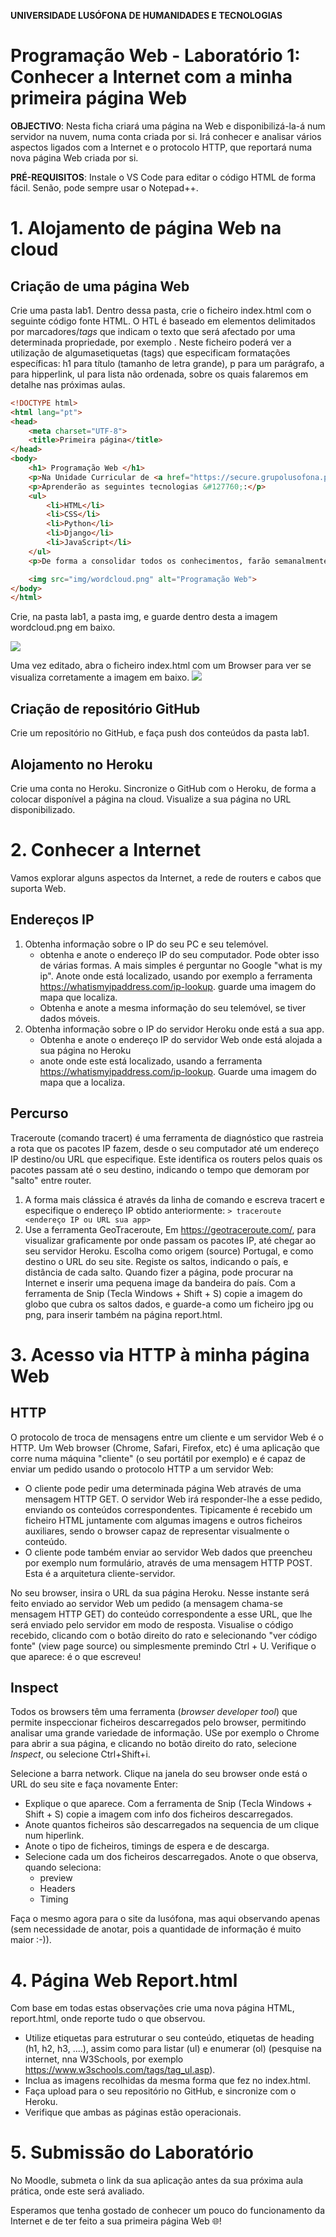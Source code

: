 **UNIVERSIDADE LUSÓFONA DE HUMANIDADES E TECNOLOGIAS**

# Programação Web - Laboratório 1: Conhecer a Internet com a minha primeira página Web 

**OBJECTIVO**: Nesta ficha criará uma página na Web e disponibilizá-la-á num servidor na nuvem, numa conta criada por si. Irá  conhecer e analisar vários aspectos ligados com a Internet e o protocolo HTTP, que reportará numa nova página Web criada por si.

**PRÉ-REQUISITOS**: Instale o VS Code para editar o código HTML de forma fácil. Senão, pode sempre usar o Notepad++.

# 1. Alojamento de página Web na cloud

## Criação de uma página Web
Crie uma pasta lab1. Dentro dessa pasta, crie o ficheiro index.html com o seguinte código fonte HTML. O HTL é baseado em elementos delimitados por marcadores/*tags* que indicam o texto que será afectado por uma determinada propriedade, por exemplo <title>Titulo da pagina</title>. Neste ficheiro poderá ver a utilização de algumasetiquetas (tags) que especificam formatações específicas: h1 para título (tamanho de letra grande), p para um parágrafo, a para hipperlink, ul para lista não ordenada, sobre os quais falaremos  em detalhe nas próximas aulas.

```HTML
<!DOCTYPE html>
<html lang="pt">
<head>
    <meta charset="UTF-8">
    <title>Primeira página</title>
</head>
<body>
    <h1> Programação Web </h1>
    <p>Na Unidade Curricular de <a href="https://secure.grupolusofona.pt/ulht/moodle/course/view.php?id=38119">Programação Web</a> abordaremos os princípios básicos associados ao desenvolvimento para a Web, tanto do lado <i>back-end</i> como <i>front-end</i>.</p>
    <p>Aprenderão as seguintes tecnologias &#127760;:</p>
    <ul>
        <li>HTML</li>
        <li>CSS</li>
        <li>Python</li>
        <li>Django</li>
        <li>JavaScript</li>
    </ul>
    <p>De forma a consolidar todos os conhecimentos, farão semanalmente um laboratório, na aula prática (de entrega obrigatória) de aplicação da matéria lecionada, e irão implementar um projeto completo.</p>

    <img src="img/wordcloud.png" alt="Programação Web">
</body>
</html>
```

Crie, na pasta lab1, a pasta img, e guarde dentro desta a imagem  wordcloud.png em baixo.

![](wordcloud.png)

Uma vez editado, abra o ficheiro index.html com um Browser para ver se visualiza corretamente a imagem em baixo.
![](indexRenderizado.png)

## Criação de repositório GitHub
Crie um repositório no GitHub, e faça push dos conteúdos da pasta lab1.

## Alojamento no Heroku
Crie uma conta no Heroku. Sincronize o GitHub com o Heroku, de forma a colocar disponível a página na cloud. Visualize a sua página no URL disponibilizado.


# 2. Conhecer a Internet

Vamos explorar alguns aspectos da Internet, a rede de routers e cabos que suporta Web. 

## Endereços IP
1. Obtenha informação sobre o IP do seu PC e seu telemóvel.
    * obtenha e anote o endereço IP do seu computador. Pode obter isso de várias formas. A mais simples é perguntar no Google "what is my ip". Anote onde está localizado, usando por exemplo a ferramenta https://whatismyipaddress.com/ip-lookup. guarde uma imagem do mapa que localiza.
    * Obtenha e anote a mesma informação do seu telemóvel, se tiver dados móveis.
1. Obtenha informação sobre o IP do servidor Heroku onde está a sua app.
    * Obtenha e anote o endereço IP do servidor Web onde está alojada a sua página no Heroku
    * anote onde este está localizado, usando a ferramenta https://whatismyipaddress.com/ip-lookup.  Guarde uma imagem do mapa que a localiza.

## Percurso
Traceroute (comando tracert) é uma ferramenta de diagnóstico que rastreia a rota que os pacotes IP fazem, desde o seu computador até um endereço IP destino/ou URL que especifique. Este identifica os routers pelos quais os pacotes passam até o seu destino, indicando o tempo que demoram por "salto" entre router. 

1. A forma mais clássica é através da linha de comando e escreva tracert e especifique o endereço IP obtido anteriormente:
``> traceroute <endereço IP ou URL sua app>``
1. Use a ferramenta GeoTraceroute, Em https://geotraceroute.com/, para visualizar graficamente por onde passam os pacotes IP, até chegar ao seu servidor Heroku. Escolha como origem (source) Portugal, e como destino o URL do seu site. Registe os saltos, indicando o país, e distância de cada salto. Quando fizer a página, pode procurar na Internet e inserir uma pequena image da bandeira do país. Com a ferramenta de Snip (Tecla Windows + Shift + S) copie a imagem do globo que cubra os saltos dados, e guarde-a como um ficheiro jpg ou png, para inserir também na página report.html.

# 3. Acesso via HTTP à minha página Web

## HTTP

O protocolo de troca de mensagens entre um cliente e um servidor Web é o HTTP. Um Web browser (Chrome, Safari, Firefox, etc) é uma aplicação que corre numa máquina "cliente" (o seu portátil por exemplo) e é capaz de enviar um pedido usando o protocolo HTTP a um servidor Web:
* O cliente pode pedir uma determinada página Web através de uma mensagem HTTP GET. O servidor Web irá responder-lhe a esse pedido, enviando os conteúdos correspondentes. Tipicamente é recebido um ficheiro HTML juntamente com algumas imagens e outros ficheiros auxiliares, sendo o browser capaz de representar visualmente o conteúdo. 
* O cliente pode também enviar ao servidor Web dados que preencheu por exemplo num formulário, através de uma mensagem HTTP POST. 
Esta é a arquitetura cliente-servidor. 

No seu browser, insira o URL da sua página Heroku. Nesse instante será feito enviado ao servidor Web um pedido (a mensagem chama-se mensagem HTTP GET) do conteúdo correspondente a esse URL, que lhe será enviado pelo servidor em modo de resposta. Visualise o código recebido, clicando com o botão direito do rato e selecionando "ver código fonte" (view page source) ou simplesmente premindo Ctrl + U. Verifique o que aparece: é o que escreveu!

## Inspect

Todos os browsers têm uma ferramenta (*browser developer tool*) que permite inspeccionar ficheiros descarregados pelo browser, permitindo analisar uma grande variedade de informação.
USe por exemplo o Chrome para abrir a sua página, e clicando no botão direito do rato, selecione *Inspect*, ou selecione Ctrl+Shift+i.

Selecione a barra network. Clique na janela  do seu browser onde está o URL do seu site e faça novamente Enter: 
* Explique o que aparece. Com a ferramenta de Snip (Tecla Windows + Shift + S) copie a imagem com info dos ficheiros descarregados. 
* Anote quantos ficheiros são descarregados na sequencia de um clique num hiperlink.
* Anote o tipo de ficheiros, timings de espera e de descarga.
* Selecione cada um dos ficheiros descarregados. Anote o que observa, quando seleciona:
   * preview
   * Headers
   * Timing

Faça o mesmo agora para o site da lusófona, mas aqui observando apenas (sem necessidade de anotar, pois a quantidade de informação é muito maior :-)).

# 4. Página Web Report.html

Com base em todas estas observações crie uma nova página HTML, report.html, onde reporte tudo o que observou.
* Utilize etiquetas para estruturar o seu conteúdo, etiquetas de heading (h1, h2, h3, ....), assim como para listar (ul) e enumerar (ol) (pesquise na internet, nna W3Schools, por exemplo https://www.w3schools.com/tags/tag_ul.asp).
* Inclua as imagens recolhidas da mesma forma que fez no index.html. 
* Faça upload para o seu repositório no GitHub, e sincronize com o Heroku. 
* Verifique que ambas as páginas estão operacionais.

# 5. Submissão do Laboratório
No Moodle, submeta o link da sua aplicação antes da sua próxima aula prática, onde este será avaliado. 

Esperamos que tenha gostado de conhecer um pouco do funcionamento da Internet e de ter feito a sua primeira página Web &#127760;!
